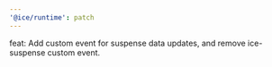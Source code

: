 ```yaml
---
'@ice/runtime': patch
---
```


feat: Add custom event for suspense data updates, and remove ice-suspense custom event.
